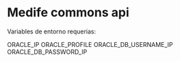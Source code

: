 # Medife commons api

Variables de entorno requerias:

ORACLE_IP
ORACLE_PROFILE
ORACLE_DB_USERNAME_IP
ORACLE_DB_PASSWORD_IP
